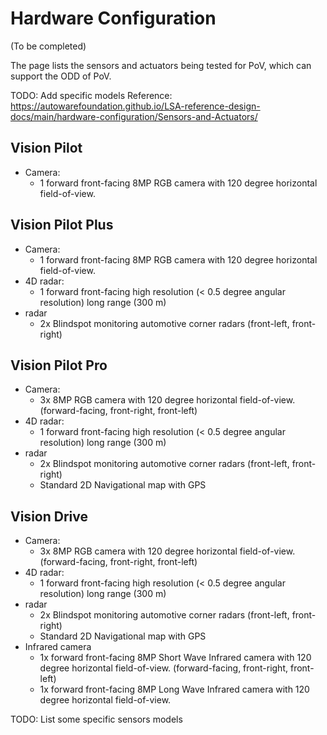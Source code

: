 # Hardware Configuration

(To be completed)

The page lists the sensors and actuators being tested for PoV, which can support the ODD of PoV.

TODO: Add specific models
Reference: https://autowarefoundation.github.io/LSA-reference-design-docs/main/hardware-configuration/Sensors-and-Actuators/

## Vision Pilot

- Camera:
    - 1 forward front-facing 8MP RGB camera with 120 degree horizontal field-of-view.

## Vision Pilot Plus

- Camera:
    - 1 forward front-facing 8MP RGB camera with 120 degree horizontal field-of-view.
- 4D radar:
    - 1 forward front-facing high resolution (< 0.5 degree angular resolution) long range (300 m)
- radar
    - 2x Blindspot monitoring automotive corner radars (front-left, front-right)

## Vision Pilot Pro

- Camera:
    - 3x 8MP RGB camera with 120 degree horizontal field-of-view. (forward-facing, front-right, front-left)
- 4D radar:
    - 1 forward front-facing high resolution (< 0.5 degree angular resolution) long range (300 m)
- radar
    - 2x Blindspot monitoring automotive corner radars (front-left, front-right)
    - Standard 2D Navigational map with GPS

## Vision Drive

- Camera:
    - 3x 8MP RGB camera with 120 degree horizontal field-of-view. (forward-facing, front-right, front-left)
- 4D radar:
    - 1 forward front-facing high resolution (< 0.5 degree angular resolution) long range (300 m)
- radar
    - 2x Blindspot monitoring automotive corner radars (front-left, front-right)
    - Standard 2D Navigational map with GPS
- Infrared camera
    - 1x forward front-facing 8MP Short Wave Infrared camera with 120 degree horizontal field-of-view. (forward-facing, front-right, front-left)
    - 1x forward front-facing 8MP Long Wave Infrared camera with 120 degree horizontal field-of-view.

TODO: List some specific sensors models
